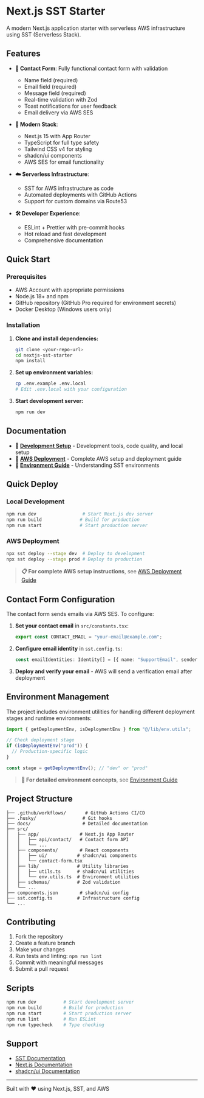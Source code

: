# Next.js SST Starter

A modern Next.js application starter with serverless AWS infrastructure using SST (Serverless Stack).

## Features

- **📝 Contact Form**: Fully functional contact form with validation

  - Name field (required)
  - Email field (required)
  - Message field (required)
  - Real-time validation with Zod
  - Toast notifications for user feedback
  - Email delivery via AWS SES

- **🚀 Modern Stack**:

  - Next.js 15 with App Router
  - TypeScript for full type safety
  - Tailwind CSS v4 for styling
  - shadcn/ui components
  - AWS SES for email functionality

- **☁️ Serverless Infrastructure**:

  - SST for AWS infrastructure as code
  - Automated deployments with GitHub Actions
  - Support for custom domains via Route53

- **🛠️ Developer Experience**:
  - ESLint + Prettier with pre-commit hooks
  - Hot reload and fast development
  - Comprehensive documentation

## Quick Start

### Prerequisites

- AWS Account with appropriate permissions
- Node.js 18+ and npm
- GitHub repository (GitHub Pro required for environment secrets)
- Docker Desktop (Windows users only)

### Installation

1. **Clone and install dependencies:**

   ```bash
   git clone <your-repo-url>
   cd nextjs-sst-starter
   npm install
   ```

2. **Set up environment variables:**

   ```bash
   cp .env.example .env.local
   # Edit .env.local with your configuration
   ```

3. **Start development server:**
   ```bash
   npm run dev
   ```

## Documentation

- **📖 [Development Setup](./docs/development-setup.md)** - Development tools, code quality, and local setup
- **🚀 [AWS Deployment](./docs/aws-deployment.md)** - Complete AWS setup and deployment guide
- **🔧 [Environment Guide](./docs/deployment-vs-runtime-environment.md)** - Understanding SST environments

## Quick Deploy

### Local Development

```bash
npm run dev                 # Start Next.js dev server
npm run build              # Build for production
npm run start              # Start production server
```

### AWS Deployment

```bash
npx sst deploy --stage dev  # Deploy to development
npx sst deploy --stage prod # Deploy to production
```

> **📋 For complete AWS setup instructions**, see [AWS Deployment Guide](./docs/aws-deployment.md)

## Contact Form Configuration

The contact form sends emails via AWS SES. To configure:

1. **Set your contact email** in `src/constants.tsx`:

   ```typescript
   export const CONTACT_EMAIL = "your-email@example.com";
   ```

2. **Configure email identity** in `sst.config.ts`:

   ```typescript
   const emailIdentities: Identity[] = [{ name: "SupportEmail", sender: "your-email@example.com" }];
   ```

3. **Deploy and verify your email** - AWS will send a verification email after deployment

## Environment Management

The project includes environment utilities for handling different deployment stages and runtime environments:

```typescript
import { getDeploymentEnv, isDeploymentEnv } from "@/lib/env.utils";

// Check deployment stage
if (isDeploymentEnv("prod")) {
  // Production-specific logic
}

const stage = getDeploymentEnv(); // "dev" or "prod"
```

> **📖 For detailed environment concepts**, see [Environment Guide](./docs/deployment-vs-runtime-environment.md)

## Project Structure

```
├── .github/workflows/       # GitHub Actions CI/CD
├── .husky/                 # Git hooks
├── docs/                   # Detailed documentation
├── src/
│   ├── app/               # Next.js App Router
│   │   ├── api/contact/   # Contact form API
│   │   └── ...
│   ├── components/        # React components
│   │   ├── ui/           # shadcn/ui components
│   │   └── contact-form.tsx
│   ├── lib/              # Utility libraries
│   │   ├── utils.ts      # shadcn/ui utilities
│   │   └── env.utils.ts  # Environment utilities
│   ├── schemas/          # Zod validation
│   └── ...
├── components.json        # shadcn/ui config
├── sst.config.ts         # Infrastructure config
└── ...
```

## Contributing

1. Fork the repository
2. Create a feature branch
3. Make your changes
4. Run tests and linting: `npm run lint`
5. Commit with meaningful messages
6. Submit a pull request

## Scripts

```bash
npm run dev          # Start development server
npm run build        # Build for production
npm run start        # Start production server
npm run lint         # Run ESLint
npm run typecheck    # Type checking
```

## Support

- [SST Documentation](https://docs.sst.dev/)
- [Next.js Documentation](https://nextjs.org/docs)
- [shadcn/ui Documentation](https://ui.shadcn.com/)

---

Built with ❤️ using Next.js, SST, and AWS
